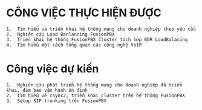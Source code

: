# CÔNG VIỆC THỰC HIỆN ĐƯỢC

    1.  Tìm hiểu và triển khai hệ thống mạng cho doanh nghiệp theo yêu cầu
    2.	Nghiên cứu Load Banlancing FusionPBX
    3.	Triển khai hệ thống FusionPBX Cluster tích hợp BDR LoadBalacing 
    4.	Tìm hiểu một cách tổng quan các công nghệ VoIP

# Công việc dự kiến

    1.	Nghiên cứu phát triển hệ thống mạng cho doanh nghiệp đã triển khai, đảm bảo vận hành ổn định
    2.  Tìm hiểu về csync2, triển khai cluster trên hệ thống FusionPBX 
    3.  Setup SIP trunking trên FusionPBX 
